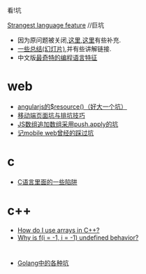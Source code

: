 看!坑

[Strangest language feature](http://stackoverflow.com/questions/1995113/strangest-language-feature?answertab=votes#tab-top) //巨坑

* 因为原问题被关闭,[这里](https://www.reddit.com/r/programming/comments/1woxcu/strangest_programming_language_feature/),[这里](https://news.ycombinator.com/item?id=7159768)有些补充.
* [一些总结(幻灯片)](http://www.itworld.com/article/2823746/cloud-computing/163234-Head-scratchers-10-confounding-programming-language-features.html#slide1),并有些讲解链接.
* 中文版[最奇特的编程语言特征](http://www.vaikan.com/strangest-language-feature/)

# web
* [angularjs的$resource()（好大一个坑）](http://www.storagelab.org.cn/xiaweiyi/2013/09/07/angularjs%E7%9A%84resource%EF%BC%88%E5%A5%BD%E5%A4%A7%E4%B8%80%E4%B8%AA%E5%9D%91%EF%BC%89/)
* [移动端页面坑与排坑技巧](http://www.cocoachina.com/webapp/20141210/10583.html)
* [JS数组追加数组采用push.apply的坑](https://www.google.com/url?sa=t&rct=j&q=&esrc=s&source=web&cd=3&ved=0CCsQFjACahUKEwixsa_KnrrHAhVC3iwKHVwDAdQ&url=http%3a%2f%2fmy%2eoschina%2enet%2fxhload3d%2fblog%2f276888&ei=6iHXVbGUPMK8swHchoSgDQ&usg=AFQjCNGWVUG7Se_GivPMLdF4pft-2d17dA&sig2=SEbWRL9HL22lym_EN6-06w)
* [记mobile web曾经的踩过坑](http://www.html-js.com/article/2278)

# c
* [C语言里面的一些陷阱](http://whatsdjgpp.github.io/2014/03/03/C%E8%AF%AD%E8%A8%80%E9%87%8C%E9%9D%A2%E7%9A%84%E4%B8%80%E4%BA%9B%E9%99%B7%E9%98%B1/)

# c++
* [How do I use arrays in C++?](http://stackoverflow.com/questions/4810664/how-do-i-use-arrays-in-c/7439261#7439261)
* [Why is f(i = -1, i = -1) undefined behavior?](http://stackoverflow.com/questions/21670459/why-is-fi-1-i-1-undefined-behavior)

#
* [Golang中的各种坑](http://studygolang.com/articles/2912)